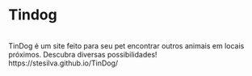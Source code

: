 <h1>Tindog</h1>
<br>
TinDog é um site feito para seu pet encontrar outros animais em locais próximos. Descubra diversas possibilidades!
<br>
https://stesilva.github.io/TinDog/
